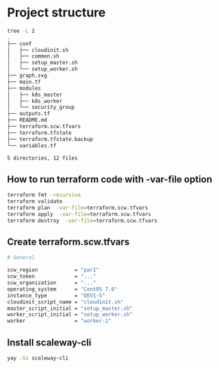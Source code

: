 # Project structure

```bash
tree -L 2
.
├── conf
│   ├── cloudinit.sh
│   ├── common.sh
│   ├── setup_master.sh
│   └── setup_worker.sh
├── graph.svg
├── main.tf
├── modules
│   ├── k8s_master
│   ├── k8s_worker
│   └── security_group
├── outputs.tf
├── README.md
├── terraform.scw.tfvars
├── terraform.tfstate
├── terraform.tfstate.backup
└── variables.tf

5 directories, 12 files
```

## How to run terraform code with -var-file option

```bash
terraform fmt -recursive
terraform validate
terraform plan  -var-file=terraform.scw.tfvars 
terraform apply  -var-file=terraform.scw.tfvars 
terraform destroy  -var-file=terraform.scw.tfvars 

```

## Create terraform.scw.tfvars

```bash
# General

scw_region            = "par1"
scw_token             = "..."
scw_organization      = "..."
operating_system      = "CentOS 7.6"
instance_type         = "DEV1-S"
cloudinit_script_name = "cloudinit.sh"
master_script_initial = "setup_master.sh"
worker_script_initial = "setup_worker.sh"
worker                = "worker-1"
```

## Install scaleway-cli

```bash
yay -Ss scaleway-cli
```
